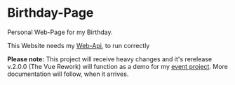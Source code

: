 # Birthday-Page
Personal Web-Page for my Birthday.

This Website needs my [Web-Api](https://github.com/EliasSchaut/Web-Api), to run correctly

**Please note:**
This project will receive heavy changes and it's rerelease v.2.0.0 (The Vue Rework) will function as a demo for my [event project](https://github.com/EliasSchaut/untitled-event-invite). More documentation will follow, when it arrives.
